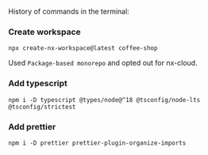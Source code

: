 History of commands in the terminal:

### Create workspace

```
npx create-nx-workspace@latest coffee-shop
```

Used `Package-based monorepo` and opted out for nx-cloud.

### Add typescript

```
npm i -D typescript @types/node@^18 @tsconfig/node-lts @tsconfig/strictest
```

### Add prettier

```
npm i -D prettier prettier-plugin-organize-imports
```
